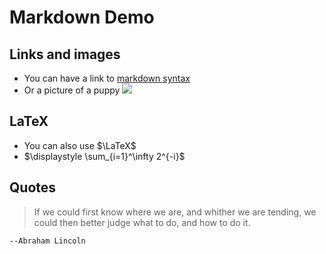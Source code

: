 # Markdown Demo

## Links and images

- You can have a link to [markdown syntax](https://daringfireball.net/projects/markdown/syntax)
- Or a picture of a puppy ![](https://httpstatusdogs.com/img/200.jpg)

## LaTeX

- You can also use $\LaTeX$
- $\displaystyle \sum_{i=1}^\infty 2^{-i}$

## Quotes

> If we could first know where we are, and whither we are tending, we could then better judge what to do, and how to do it.

    --Abraham Lincoln